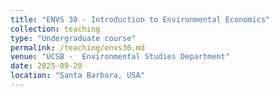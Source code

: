 ```yaml
---
title: "ENVS 30 - Introduction to Environmental Economics"
collection: teaching
type: "Undergraduate course"
permalink: /teaching/envs30.md
venue: "UCSB -  Environmental Studies Department"
date: 2025-09-20
location: "Santa Barbara, USA"
---
```

